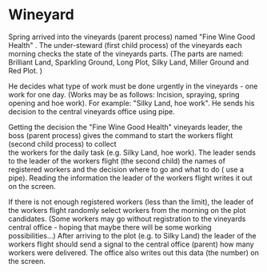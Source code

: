 # Wineyard
Spring arrived into the vineyards (parent process) named "Fine Wine Good Health" . The under-steward (first child process) of the vineyards 
each morning checks the  state of the vineyards parts.  (The parts are named: Brilliant Land,  Sparkling Ground, Long Plot, Silky Land, Miller Ground and Red Plot. )

He decides what type of work must be done urgently in the vineyards - one work for one day. (Works may be as follows:  Incision, spraying, spring opening and hoe work).
For example: "Silky Land, hoe work".  He sends his decision to the central vineyards office using pipe. 

Getting the decision the "Fine Wine Good Health" vineyards leader, the boss (parent process) gives the command to start the workers flight (second child process) to collect  
the workers for the daily task (e.g. Silky Land, hoe work). The leader sends  to the leader of the workers flight (the second child) the names of registered workers and 
the decision where to go and what to do ( use a  pipe). Reading the information the leader of the workers flight writes it out on the screen.

If there is not enough registered workers (less than the limit), the leader of the workers flight randomly select workers from the morning on the 
plot candidates. (Some workers may go without registration to the vineyards central office  - hoping that maybe there will be some working possibilities...) 
After arriving to the plot (e.g. to  Silky Land) the leader of the workers flight should send a signal to the central office (parent) how many workers were delivered. 
The office also writes out this data (the number) on the screen.
